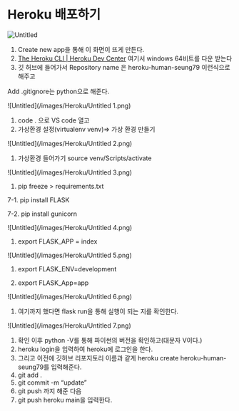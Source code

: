 # Heroku 배포하기

![Untitled](/images/Heroku/Untitled.png)

1. Create new app을 통해 이 화면이 뜨게 만든다.
2. [The Heroku CLI | Heroku Dev Center](https://devcenter.heroku.com/articles/heroku-cli#install-the-heroku-cli) 여기서 windows 64비트를 다운 받는다
3. 깃 허브에 들어가서 Repository name 은 heroku-human-seung79 이런식으로 해주고

Add .gitignore는 python으로 해준다.

![Untitled](/images/Heroku/Untitled 1.png)

1. code . 으로 VS code 열고
2. 가상환경 설정(virtualenv venv)⇒ 가상 환경 만들기

![Untitled](/images/Heroku/Untitled 2.png)

1. 가상환경 들어가기 source venv/Scripts/activate

![Untitled](/images/Heroku/Untitled 3.png)

1. pip freeze > requirements.txt 

7-1. pip install FLASK 

7-2. pip install gunicorn

![Untitled](/images/Heroku/Untitled 4.png)

1. export FLASK_APP = index

![Untitled](/images/Heroku/Untitled 5.png)

1. export FLASK_ENV=development

1. export FLASK_App=app

![Untitled](/images/Heroku/Untitled 6.png)

1. 여기까지 했다면 flask run을 통해 실행이 되는 지를 확인한다. 

![Untitled](/images/Heroku/Untitled 7.png)

1. 확인 이후 python -V를 통해 파이썬의 버전을 확인하고(대문자 V이다.)
2. heroku login을 입력하여 heroku에 로그인을 한다.
3. 그리고 이전에 깃허브 리포지토리 이름과 같게 heroku create heroku-human-seung79를 입력해준다.
4. git add .
5. git commit -m “update”
6. git push 까지 해준 다음
7. git push heroku main을 입력한다.